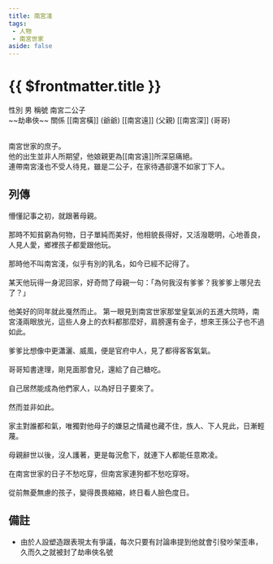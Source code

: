 ```yaml
---
title: 南宮淺
tags:
 - 人物
 - 南宮世家
aside: false
---
```


# {{ $frontmatter.title }}

<ChTabs position="bottom">
	<ChTab title="南宮淺">
		<Ch src='/images/characters/special103/normal.png' position='right'/>
		<ChName nameZh='南宮淺' nameEn='Nan Gong Qian' position='right' />
		<ChTable>
			<ChTr>
				<ChTd isTitle=true>
					性別
				</ChTd>
				<ChTd>
					男
				</ChTd>
			</ChTr>
			<ChTr>
				<ChTd isTitle=true>
					稱號
				</ChTd>
				<ChTd>
					南宮二公子<br>~~劫串俠~~
				</ChTd>
			</ChTr>
			<ChTr>
				<ChTd isTitle=true position='center'>
					關係
				</ChTd>
			</ChTr>
			<ChTr>
				<ChTd position='center'>
					[[南宮橫]] (爺爺)
				</ChTd>
			</ChTr>
			<ChTr>
				<ChTd position='center'>
					[[南宮遠]] (父親)
				</ChTd>
			</ChTr>
			<ChTr>
				<ChTd position='center'>
					[[南宮深]] (哥哥)
				</ChTd>
			</ChTr>
		</ChTable>
	</ChTab>
</ChTabs>
<br><br>

南宮世家的庶子。  
他的出生並非人所期望，他娘親更為[[南宮遠]]所深惡痛絕。  
連帶南宮淺也不受人待見，雖是二公子，在家待遇卻還不如家丁下人。

## 列傳

<Tabs>
  <Tab title="列傳一">
	懵懂記事之初，就跟著母親。<br><br>
	那時不知貧窮為何物，日子單純而美好，他相貌長得好，又活潑聰明，心地善良，人見人愛，鄉裡孩子都愛跟他玩。<br><br>
	那時他不叫南宮淺，似乎有別的乳名，如今已經不記得了。<br><br>
	某天他玩得一身泥回家，好奇問了母親一句：「為何我沒有爹爹？我爹爹上哪兒去了？」<br><br>
	他美好的同年就此戛然而止。
  </Tab>
  <Tab title="列傳二">
	第一眼見到南宮世家那堂皇氣派的五進大院時，南宮淺兩眼放光，這些人身上的衣料都那麼好，肩膀還有金子，想來王孫公子也不過如此。<br><br>
	爹爹比想像中更瀟灑、威風，便是官府中人，見了都得客客氣氣。<br><br>
	哥哥知書達理，剛見面那會兒，還給了自己糖吃。<br><br>
	自己居然能成為他們家人，以為好日子要來了。<br><br>
	然而並非如此。<br><br>
	家主對誰都和氣，唯獨對他母子的嫌惡之情藏也藏不住，族人、下人見此，日漸輕蔑。<br><br>
	母親辭世以後，沒人護著，更是每況愈下，就連下人都能任意欺凌。<br><br>
	在南宮世家的日子不愁吃穿，但南宮家連狗都不愁吃穿呀。<br><br>
	從前無憂無慮的孩子，變得畏畏縮縮，終日看人臉色度日。
  </Tab>
</Tabs>

## 備註

- 由於人設塑造跟表現太有爭議，每次只要有討論串提到他就會引發吵架歪串，久而久之就被封了劫串俠名號
